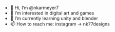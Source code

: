 - 👋 Hi, I’m @nkarmeyer7
- 👀 I’m interested in digital art and games
- 🌱 I’m currently learning unity and blender
- 📫 How to reach me: instagram -> nk77designs
